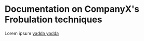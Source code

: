 # Documentation on CompanyX's Frobulation techniques

Lorem ipsum [yadda yadda][yadda]

[yadda]: /yadda

